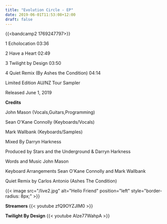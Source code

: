 ```yaml
---
title: "Evolution Circle - EP"
date: 2019-06-01T11:53:08+12:00
draft: false
---
```


{{<bandcamp2 1769247797>}}

1 Echolocation 03:36

2 Have a Heart 02:49

3 Twilight by Design 03:50

4 Quiet Remix (By Ashes the Condition) 04:14

Limited Edition AU/NZ Tour Sampler

Released June 1, 2019

**Credits**

John Mason (Vocals,Guitars,Programming)

Sean O'Kane Connolly (Keyboards/Vocals)

Mark Wallbank (Keyboards/Samples)

Mixed By Darryn Harkness

Produced by Stars and the Underground & Darryn Harkness

Words and Music John Mason

Keyboard Arrangements Sean O'Kane Connolly and Mark Wallbank

Quiet Remix by Carlos Antonio (Ashes The Condition)

{{< image src="/live2.jpg" alt="Hello Friend" position="left" style="border-radius: 8px;" >}}

**Streamers** 
{{< youtube zfQ9OYZJIM0 >}}  

**Twilight By Design** 
{{< youtube Alze77WahpA >}}  






